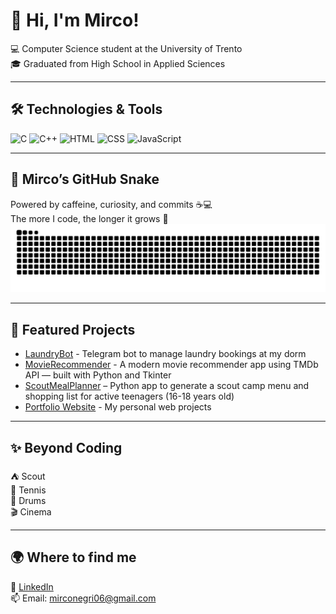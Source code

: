 # 👋 Hi, I'm Mirco!

💻 Computer Science student at the University of Trento   
🎓 Graduated from High School in Applied Sciences  

---

## 🛠️ Technologies & Tools
![C](https://img.shields.io/badge/C-00599C?style=for-the-badge&logo=c&logoColor=white)      ![C++](https://img.shields.io/badge/C++-00599C?style=for-the-badge&logo=cplusplus&logoColor=white)      ![HTML](https://img.shields.io/badge/HTML-E34F26?style=for-the-badge&logo=html5&logoColor=white)      ![CSS](https://img.shields.io/badge/CSS-E34F26?style=for-the-badge&logo=css3&logoColor=white)      ![JavaScript](https://img.shields.io/badge/JavaScript-F7DF1E?style=for-the-badge&logo=javascript&logoColor=black)

---

## 🐍 Mirco’s GitHub Snake

Powered by caffeine, curiosity, and commits ☕💻  
The more I code, the longer it grows 🐍  
![Snake animation](https://raw.githubusercontent.com/mirconegri/mirconegri/output/github-contribution-grid-snake.svg)

---

## 🚀 Featured Projects


- [LaundryBot](https://github.com/mirconegri/LaundryBot) - Telegram bot to manage laundry bookings at my dorm
- [MovieRecommender](https://github.com/mirconegri/MovieRecommender) - A modern movie recommender app using TMDb API — built with Python and Tkinter
- [ScoutMealPlanner](https://github.com/mirconegri/ScoutMealPlanner) – Python app to generate a scout camp menu and shopping list for active teenagers (16-18 years old)
- [Portfolio Website](https://github.com/mirconegri/portfolio) - My personal web projects

---

## ✨ Beyond Coding
⛺ Scout  
🎾 Tennis  
🥁 Drums  
🎬 Cinema

---

## 🌍 Where to find me
🔗 [LinkedIn](https://www.linkedin.com/in/mirco-negri-263810225)  
📫 Email: mirconegri06@gmail.com
